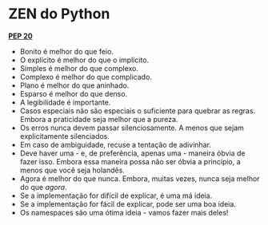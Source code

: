 # ZEN do Python

**[PEP 20](https://www.python.org/dev/peps/pep-0020/)**

- Bonito é melhor do que feio.
- O explícito é melhor do que o implícito.
- Simples é melhor do que complexo.
- Complexo é melhor do que complicado.
- Plano é melhor do que aninhado.
- Esparso é melhor do que denso.
- A legibilidade é importante.
- Casos especiais não são especiais o suficiente para quebrar as regras.
Embora a praticidade seja melhor que a pureza.
- Os erros nunca devem passar silenciosamente.
A menos que sejam explicitamente silenciados.
- Em caso de ambiguidade, recuse a tentação de adivinhar.
- Deve haver uma - e, de preferência, apenas uma - maneira óbvia de fazer isso.
Embora essa maneira possa não ser óbvia a princípio, a menos que você seja holandês.
- Agora é melhor do que nunca.
Embora, muitas vezes, nunca seja melhor do que *agora*.
- Se a implementação for difícil de explicar, é uma má ideia.
- Se a implementação for fácil de explicar, pode ser uma boa ideia.
- Os namespaces são uma ótima ideia - vamos fazer mais deles!
